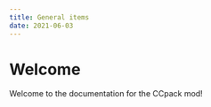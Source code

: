 ```yaml
---
title: General items
date: 2021-06-03
---
```


# Welcome
Welcome to the documentation for the CCpack mod!


